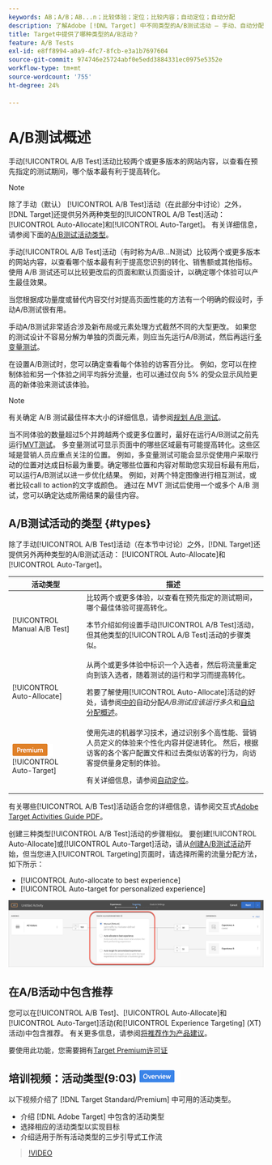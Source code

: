 ```yaml
---
keywords: AB；A/B；AB...n；比较体验；定位；比较内容；自动定位；自动分配
description: 了解Adobe [!DNL Target] 中不同类型的A/B测试活动 — 手动、自动分配和自动定位。 选择适合您的版本。
title: Target中提供了哪种类型的A/B活动？
feature: A/B Tests
exl-id: e8ff8994-a0a9-4fc7-8fcb-e3a1b7697604
source-git-commit: 974746e25724abf0e5edd3884331ec0975e5352e
workflow-type: tm+mt
source-wordcount: '755'
ht-degree: 24%

---
```


# A/B测试概述

手动[!UICONTROL A/B Test]活动比较两个或更多版本的网站内容，以查看在预先指定的测试期间，哪个版本最有利于提高转化。

>[!NOTE]
>
>除了手动（默认） [!UICONTROL A/B Test]活动（在此部分中讨论）之外，[!DNL Target]还提供另外两种类型的[!UICONTROL A/B Test]活动：[!UICONTROL Auto-Allocate]和[!UICONTROL Auto-Target]。 有关详细信息，请参阅下面的[A/B测试活动类型](#types)。

手动[!UICONTROL A/B Test]活动（有时称为A/B...N测试）比较两个或更多版本的网站内容，以查看哪个版本最有利于提高您识别的转化、销售额或其他指标。 使用 A/B 测试还可以比较更改后的页面和默认页面设计，以确定哪个体验可以产生最佳效果。

当您根据成功量度或替代内容交付对提高页面性能的方法有一个明确的假设时，手动A/B测试很有用。

手动A/B测试非常适合涉及新布局或元素处理方式截然不同的大型更改。 如果您的测试设计不容易分解为单独的页面元素，则应当先运行A/B测试，然后再运行[多变量测试](/help/main/c-activities/c-multivariate-testing/multivariate-testing.md)。

在设置A/B测试时，您可以确定查看每个体验的访客百分比。 例如，您可以在控制体验和另一个体验之间平均拆分流量，也可以通过仅向 5% 的受众显示风险更高的新体验来测试该体验。

>[!NOTE]
>
>有关确定 A/B 测试最佳样本大小的详细信息，请参阅[规划 A/B 测试](/help/main/c-activities/t-test-ab/sample-size-determination.md)。

当不同体验的数量超过5个并跨越两个或更多位置时，最好在运行A/B测试之前先运行[MVT测试](/help/main/c-activities/c-multivariate-testing/multivariate-testing.md)。 多变量测试可显示页面中的哪些区域最有可能提高转化。这些区域是营销人员应重点关注的位置。 例如，多变量测试可能会显示促使用户采取行动的位置对达成目标最为重要。确定哪些位置和内容对帮助您实现目标最有用后，可以运行A/B测试以进一步优化结果。 例如，对两个特定图像进行相互测试，或者比较call to action的文字或颜色。 通过在 MVT 测试后使用一个或多个 A/B 测试，您可以确定达成所需结果的最佳内容。

## A/B测试活动的类型 {#types}

除了手动[!UICONTROL A/B Test]活动（在本节中讨论）之外，[!DNL Target]还提供另外两种类型的A/B测试活动： [!UICONTROL Auto-Allocate]和[!UICONTROL Auto-Target]。

| 活动类型 | 描述 |
| --- | --- |
| [!UICONTROL Manual A/B Test] | 比较两个或更多体验，以查看在预先指定的测试期间，哪个最佳体验可提高转化。<P>本节介绍如何设置手动[!UICONTROL A/B Test]活动，但其他类型的[!UICONTROL A/B Test]活动的步骤类似。 |
| [!UICONTROL Auto-Allocate] | 从两个或更多体验中标识一个入选者，然后将流量重定向到该入选者，随着测试的运行和学习而提高转化。<P>若要了解使用[!UICONTROL Auto-Allocate]活动的好处，请参阅[中的](/help/main/c-activities/t-test-ab/sample-size-determination.md#auto-allocate)自动分配&#x200B;*A/B测试应该运行多久*&#x200B;和[自动分配概述](/help/main/c-activities/automated-traffic-allocation/automated-traffic-allocation.md)。 |
| ![高级徽章](/help/main/assets/premium.png) [!UICONTROL Auto-Target] | 使用先进的机器学习技术，通过识别多个高性能、营销人员定义的体验来个性化内容并促进转化。 然后，根据访客的各个客户配置文件和过去类似访客的行为，向访客提供量身定制的体验。<P>有关详细信息，请参阅[自动定位](/help/main/c-activities/auto-target/auto-target-to-optimize.md)。 |

有关哪些[!UICONTROL A/B Test]活动适合您的详细信息，请参阅交互式[Adobe Target Activities Guide PDF](/help/main/c-activities/target-activities-guide.md)。

创建三种类型[!UICONTROL A/B Test]活动的步骤相似。 要创建[!UICONTROL Auto-Allocate]或[!UICONTROL Auto-Target]活动，请从[创建A/B测试活动](/help/main/c-activities/t-test-ab/t-test-create-ab/test-create-ab.md)开始，但当您进入[!UICONTROL Targeting]页面时，请选择所需的流量分配方法，如下所示：

* [!UICONTROL Auto-allocate to best experience]
* [!UICONTROL Auto-target for personalized experience]

![流量分配方法设置](/help/main/c-activities/t-test-ab/t-test-create-ab/assets/traffic-allocation-method.png)

## 在A/B活动中包含推荐

您可以在[!UICONTROL A/B Test]、[!UICONTROL Auto-Allocate]和[!UICONTROL Auto-Target]活动(和[!UICONTROL Experience Targeting] (XT)活动)中包含推荐。 有关更多信息，请参阅[将推荐作为产品建议](/help/main/c-recommendations/recommendations-as-an-offer.md)。

要使用此功能，您需要拥有[Target Premium许可证](/help/main/c-intro/intro.md#premium)

## 培训视频：活动类型(9:03) ![概述徽章](/help/main/assets/overview.png)

以下视频介绍了 [!DNL Target Standard/Premium] 中可用的活动类型。

* 介绍 [!DNL Adobe Target] 中包含的活动类型
* 选择相应的活动类型以实现目标
* 介绍适用于所有活动类型的三步引导式工作流

>[!VIDEO](https://video.tv.adobe.com/v/17386)
